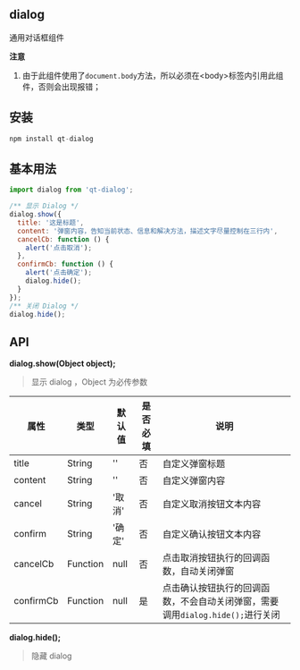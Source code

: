 ## dialog
通用对话框组件

**注意**  
1. 由于此组件使用了`document.body`方法，所以必须在\<body\>标签内引用此组件，否则会出现报错；

## 安装
```javascript
npm install qt-dialog
```

## 基本用法
```javascript
import dialog from 'qt-dialog';

/** 显示 Dialog */
dialog.show({
  title: '这是标题',
  content: '弹窗内容，告知当前状态、信息和解决方法，描述文字尽量控制在三行内',
  cancelCb: function () {
    alert('点击取消');
  },
  confirmCb: function () {
    alert('点击确定');
    dialog.hide();
  }
});
/** 关闭 Dialog */
dialog.hide();
```

## API
**dialog.show(Object object);**
> 显示 dialog ，Object 为必传参数

属性 | 类型 | 默认值 | 是否必填 | 说明  
-|-|-|-|-|
title | String | '' | 否 | 自定义弹窗标题
content | String | '' | 否 | 自定义弹窗内容
cancel | String | '取消' | 否 | 自定义取消按钮文本内容
confirm | String | '确定' | 否 | 自定义确认按钮文本内容
cancelCb | Function | null | 否 | 点击取消按钮执行的回调函数，自动关闭弹窗
confirmCb | Function | null | 是 | 点击确认按钮执行的回调函数，不会自动关闭弹窗，需要调用`dialog.hide();`进行关闭

**dialog.hide();**
> 隐藏 dialog

